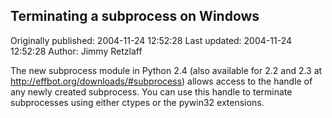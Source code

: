 ## Terminating a subprocess on Windows 
Originally published: 2004-11-24 12:52:28 
Last updated: 2004-11-24 12:52:28 
Author: Jimmy Retzlaff 
 
The new subprocess module in Python 2.4 (also available for 2.2 and 2.3 at http://effbot.org/downloads/#subprocess) allows access to the handle of any newly created subprocess. You can use this handle to terminate subprocesses using either ctypes or the pywin32 extensions.